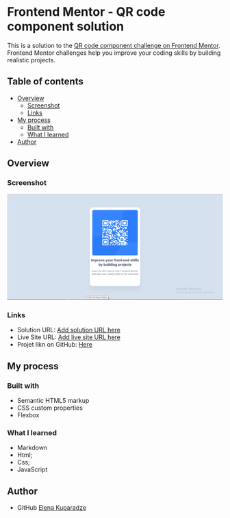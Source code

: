 # Frontend Mentor - QR code component solution

This is a solution to the [QR code component challenge on Frontend Mentor](https://www.frontendmentor.io/challenges/qr-code-component-iux_sIO_H). Frontend Mentor challenges help you improve your coding skills by building realistic projects. 

## Table of contents

- [Overview](#overview)
  - [Screenshot](#screenshot)
  - [Links](#links)
- [My process](#my-process)
  - [Built with](#built-with)
  - [What I learned](#what-i-learned)
- [Author](#author)




## Overview

### Screenshot

![](images/SceenShort.PNG)



### Links

- Solution URL: [Add solution URL here](
https://glitch.com/edit/#!/quark-whimsical-scapula)
- Live Site URL: [Add live site URL here](https://quark-whimsical-scapula.glitch.me)
- Projet likn on GitHub: [Here](https://itsmeelo.github.io/QR-code-component/)

## My process

### Built with

- Semantic HTML5 markup
- CSS custom properties
- Flexbox




### What I learned
- Markdown
- Html;
- Css;
- JavaScript



## Author

- GitHub [Elena Kuparadze](https://github.com/Itsmeelo)





